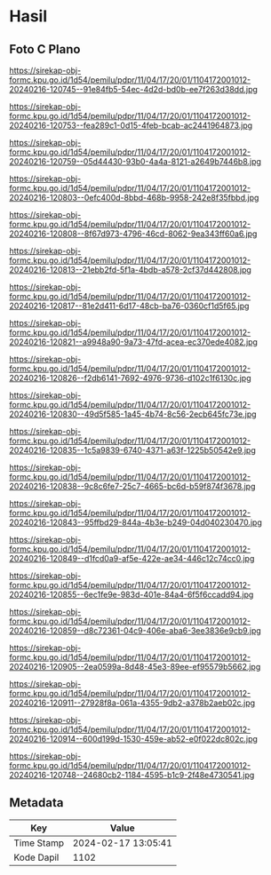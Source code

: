 # Hasil

## Foto C Plano

https://sirekap-obj-formc.kpu.go.id/1d54/pemilu/pdpr/11/04/17/20/01/1104172001012-20240216-120745--91e84fb5-54ec-4d2d-bd0b-ee7f263d38dd.jpg

https://sirekap-obj-formc.kpu.go.id/1d54/pemilu/pdpr/11/04/17/20/01/1104172001012-20240216-120753--fea289c1-0d15-4feb-bcab-ac2441964873.jpg

https://sirekap-obj-formc.kpu.go.id/1d54/pemilu/pdpr/11/04/17/20/01/1104172001012-20240216-120759--05d44430-93b0-4a4a-8121-a2649b7446b8.jpg

https://sirekap-obj-formc.kpu.go.id/1d54/pemilu/pdpr/11/04/17/20/01/1104172001012-20240216-120803--0efc400d-8bbd-468b-9958-242e8f35fbbd.jpg

https://sirekap-obj-formc.kpu.go.id/1d54/pemilu/pdpr/11/04/17/20/01/1104172001012-20240216-120808--8f67d973-4796-46cd-8062-9ea343ff60a6.jpg

https://sirekap-obj-formc.kpu.go.id/1d54/pemilu/pdpr/11/04/17/20/01/1104172001012-20240216-120813--21ebb2fd-5f1a-4bdb-a578-2cf37d442808.jpg

https://sirekap-obj-formc.kpu.go.id/1d54/pemilu/pdpr/11/04/17/20/01/1104172001012-20240216-120817--81e2d411-6d17-48cb-ba76-0360cf1d5f65.jpg

https://sirekap-obj-formc.kpu.go.id/1d54/pemilu/pdpr/11/04/17/20/01/1104172001012-20240216-120821--a9948a90-9a73-47fd-acea-ec370ede4082.jpg

https://sirekap-obj-formc.kpu.go.id/1d54/pemilu/pdpr/11/04/17/20/01/1104172001012-20240216-120826--f2db6141-7692-4976-9736-d102c1f6130c.jpg

https://sirekap-obj-formc.kpu.go.id/1d54/pemilu/pdpr/11/04/17/20/01/1104172001012-20240216-120830--49d5f585-1a45-4b74-8c56-2ecb645fc73e.jpg

https://sirekap-obj-formc.kpu.go.id/1d54/pemilu/pdpr/11/04/17/20/01/1104172001012-20240216-120835--1c5a9839-6740-4371-a63f-1225b50542e9.jpg

https://sirekap-obj-formc.kpu.go.id/1d54/pemilu/pdpr/11/04/17/20/01/1104172001012-20240216-120838--9c8c6fe7-25c7-4665-bc6d-b59f874f3678.jpg

https://sirekap-obj-formc.kpu.go.id/1d54/pemilu/pdpr/11/04/17/20/01/1104172001012-20240216-120843--95ffbd29-844a-4b3e-b249-04d040230470.jpg

https://sirekap-obj-formc.kpu.go.id/1d54/pemilu/pdpr/11/04/17/20/01/1104172001012-20240216-120849--d1fcd0a9-af5e-422e-ae34-446c12c74cc0.jpg

https://sirekap-obj-formc.kpu.go.id/1d54/pemilu/pdpr/11/04/17/20/01/1104172001012-20240216-120855--6ec1fe9e-983d-401e-84a4-6f5f6ccadd94.jpg

https://sirekap-obj-formc.kpu.go.id/1d54/pemilu/pdpr/11/04/17/20/01/1104172001012-20240216-120859--d8c72361-04c9-406e-aba6-3ee3836e9cb9.jpg

https://sirekap-obj-formc.kpu.go.id/1d54/pemilu/pdpr/11/04/17/20/01/1104172001012-20240216-120905--2ea0599a-8d48-45e3-89ee-ef95579b5662.jpg

https://sirekap-obj-formc.kpu.go.id/1d54/pemilu/pdpr/11/04/17/20/01/1104172001012-20240216-120911--27928f8a-061a-4355-9db2-a378b2aeb02c.jpg

https://sirekap-obj-formc.kpu.go.id/1d54/pemilu/pdpr/11/04/17/20/01/1104172001012-20240216-120914--600d199d-1530-459e-ab52-e0f022dc802c.jpg

https://sirekap-obj-formc.kpu.go.id/1d54/pemilu/pdpr/11/04/17/20/01/1104172001012-20240216-120748--24680cb2-1184-4595-b1c9-2f48e4730541.jpg


## Metadata

| Key        | Value               |
| ---------- | ------------------- |
| Time Stamp | 2024-02-17 13:05:41 |
| Kode Dapil | 1102                |



